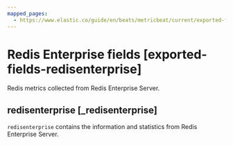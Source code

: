 ```yaml
---
mapped_pages:
  - https://www.elastic.co/guide/en/beats/metricbeat/current/exported-fields-redisenterprise.html
---
```


# Redis Enterprise fields [exported-fields-redisenterprise]

Redis metrics collected from Redis Enterprise Server.

## redisenterprise [_redisenterprise]

`redisenterprise` contains the information and statistics from Redis Enterprise Server.

